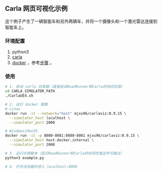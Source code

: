 
## Carla 网页可视化示例

这个例子产生了一辆智能车和另外两辆车，并将一个摄像头和一个激光雷达连接到智能车上。

### 环境配置
1. python3
2. [carla](https://pypi.org/project/carla/)
3. [docker](https://docs.docker.com/desktop/install/windows-install/) ，参考[步骤](https://www.cnblogs.com/yinzhengjie/p/17889373.html) 。

### 使用
```bash
# 1. 启动 carla 仿真器（或者启动RoadRunner和Carla的协同仿真）
cd CARLA_SIMULATOR_PATH
./CarlaUE4.sh

# 2. 运行 docker 镜像
# Linux
docker run -it --network="host" mjxu96/carlaviz:0.9.15 \
  --simulator_host localhost \
  --simulator_port 2000

# Windows/MacOS
docker run -it -p 8080-8081:8080-8081 mjxu96/carlaviz:0.9.15 \
  --simulator_host host.docker.internal \
  --simulator_port 2000

# 3. 运行示例脚本（显示RoadRunner和Carla的协同仿真这步可跳过）
python3 example.py

# 4. 打开浏览器并进入 localhost:8080
```
